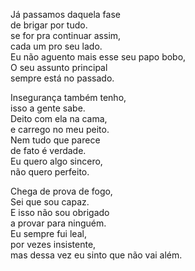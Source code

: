 Já passamos daquela fase  
de brigar por tudo.  
se for pra continuar assim,  
cada um pro seu lado.  
Eu não aguento mais esse seu papo bobo,  
O seu assunto principal  
sempre está no passado.  

Insegurança também tenho,  
isso a gente sabe.  
Deito com ela na cama,  
e carrego no meu peito.  
Nem tudo que parece  
de fato é verdade.  
Eu quero algo sincero,  
não quero perfeito.  

Chega de prova de fogo,  
Sei que sou capaz.  
E isso não sou obrigado  
a provar para ninguém.  
Eu sempre fui leal,  
por vezes insistente,  
mas dessa vez eu sinto que não vai além.  
